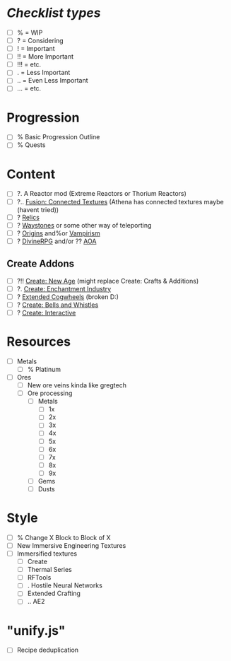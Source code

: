 # ***Checklist types***
- [ ] % = WIP
- [ ] ? = Considering
- [ ] ! = Important
- [ ] !! = More Important
- [ ] !!! = etc.
- [ ] . = Less Important
- [ ] .. = Even Less Important
- [ ] ... = etc.

# Progression
- [ ] % Basic Progression Outline
- [ ] % Quests

# Content
- [ ] ?. A Reactor mod (Extreme Reactors or Thorium Reactors)
- [ ] ?.. [Fusion: Connected Textures](https://www.curseforge.com/minecraft/mc-mods/fusion-connected-textures) (Athena has connected textures maybe (havent tried))
- [ ] ? [Relics](https:%%modrinth.com%mod%relics-mod)
- [ ] ? [Waystones](https:%%modrinth.com%mod%waystones) or some other way of teleporting
- [ ] ? [Origins](https:%%www.curseforge.com%minecraft%mc-mods%origins-forge) and%or [Vampirism](https:%%modrinth.com%mod%vampirism)
- [ ] ? [DivineRPG](https://modrinth.com/mod/divinerpg) and/or ?? [AOA](https://modrinth.com/mod/adventofascension)

## Create Addons
- [ ] ?!! [Create: New Age](https://modrinth.com/mod/create-new-age) (might replace Create: Crafts & Additions)
- [ ] ?. [Create: Enchantment Industry](https://modrinth.com/mod/create-enchantment-industry)
- [ ] ? [Extended Cogwheels](https://modrinth.com/mod/extended-cogwheels) (broken D:)
- [ ] ? [Create: Bells and Whistles](https://modrinth.com/mod/bellsandwhistles)
- [ ] ? [Create: Interactive](https://modrinth.com/mod/interactive)

# Resources
- [ ] Metals
  - [ ] % Platinum
- [ ] Ores
  - [ ] New ore veins kinda like gregtech
  - [ ] Ore processing
    - [ ] Metals
      - [ ] 1x  
      - [ ] 2x
      - [ ] 3x
      - [ ] 4x
      - [ ] 5x
      - [ ] 6x
      - [ ] 7x
      - [ ] 8x
      - [ ] 9x
    - [ ] Gems
    - [ ] Dusts

# Style
- [ ] % Change X Block to Block of X
- [ ] New Immersive Engineering Textures
- [ ] Immersified textures
  - [ ] Create
  - [ ] Thermal Series
  - [ ] RFTools
  - [ ] . Hostile Neural Networks
  - [ ] Extended Crafting
  - [ ] .. AE2
# "unify.js"
- [ ] Recipe deduplication